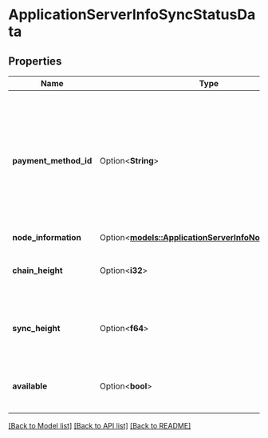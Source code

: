 # ApplicationServerInfoSyncStatusData

## Properties

Name | Type | Description | Notes
------------ | ------------- | ------------- | -------------
**payment_method_id** | Option<**String**> | Payment method IDs. Available payment method IDs for Bitcoin are:   - `\"BTC-CHAIN\"`: Onchain    -`\"BTC-LN\"`: Lightning    - `\"BTC-LNURL\"`: LNURL | [optional]
**node_information** | Option<[**models::ApplicationServerInfoNodeStatusData**](ApplicationServerInfoNodeStatusData.md)> |  | [optional]
**chain_height** | Option<**i32**> | The height of the chain of header of the internal indexer | [optional]
**sync_height** | Option<**f64**> | The height of the latest indexed block of the internal indexer | [optional]
**available** | Option<**bool**> | True if the full node and the indexer are fully synchronized | [optional]

[[Back to Model list]](../README.md#documentation-for-models) [[Back to API list]](../README.md#documentation-for-api-endpoints) [[Back to README]](../README.md)


